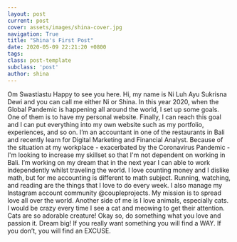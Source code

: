 ```yaml
---
layout: post
current: post
cover: assets/images/shina-cover.jpg
navigation: True
title: "Shina's First Post"
date: 2020-05-09 22:21:20 +0800
tags:
class: post-template
subclass: 'post'
author: shina
---
```



Om  Swastiastu
Happy to see you here.
	Hi, my name is Ni Luh Ayu Sukrisna Dewi and you can call me either Ni or Shina. In this year 2020, when the Global Pandemic is happening all around the world, I set up some goals. One of them is to have my personal website. 
	Finally, I can reach this goal and I can put everything into my own website such as my portfolio, experiences, and so on. I’m an accountant in one of the restaurants in Bali and recently learn for Digital Marketing and Financial Analyst. Because of the situation at my workplace - exacerbated by the Coronavirus Pandemic - I'm looking to increase my skillset so that I'm not dependent on working in Bali. I’m working on my dream that in the next year I can able to work independently whilst traveling the world. 
	I love counting money and I dislike math, but for me accounting is different to math subject. Running, watching, and reading are the things that I love to do every week. I also manage my Instagram account community @coupleprojects. My mission is to spread love all over the world. Another side of me is I love animals, especially cats. I would be crazy every time I see a cat and meowing to get their attention. Cats are so adorable creature!
	Okay so, do something what you love and passion it. Dream big! If you really want something you will find a WAY. If you don’t, you will find an EXCUSE.
























 
